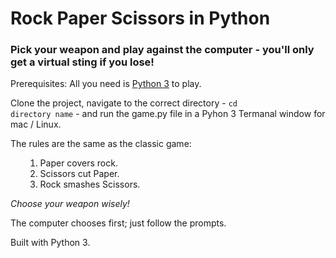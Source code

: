 # Rock Paper Scissors in Python

### Pick your weapon and play against the computer - you'll only get a virtual sting if you lose!

Prerequisites: All you need is [Python 3](http://www.Python.org/downloa/releases/3.0) to play.

Clone the project, navigate to the correct directory - <code>cd directory name</code> - and run the game.py file in a Pyhon 3 Termanal window for mac / Linux.

The rules are the same as the classic game:
<ol>

1. Paper covers rock.
2. Scissors cut Paper.
3. Rock smashes Scissors.

</ol>

*Choose your weapon wisely!*

The computer chooses first; just follow the prompts.

Built with Python 3.

